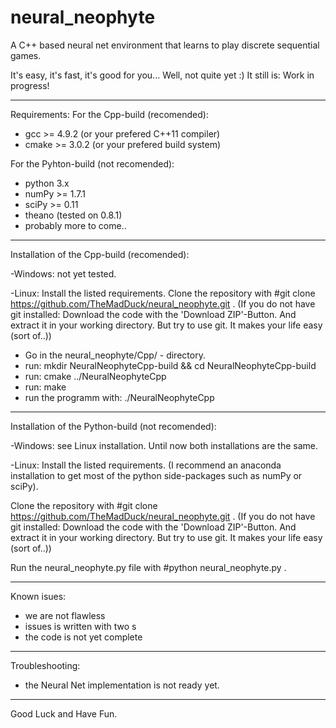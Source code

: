 # neural_neophyte
A C++ based neural net environment that learns to play discrete sequential games. 

It's easy, it's fast, it's good for you... Well, not quite yet :) 
It still is:
Work in progress!

--------------------------------------------------

Requirements:
For the Cpp-build (recomended):
- gcc >= 4.9.2 (or your prefered C++11 compiler)
- cmake >= 3.0.2 (or your prefered build system)

For the Pyhton-build (not recomended):
- python 3.x
- numPy >= 1.7.1
- sciPy >= 0.11
- theano (tested on 0.8.1) 
- probably more to come..

--------------------------------------------------
Installation of the Cpp-build (recomended):

-Windows:
not yet tested.

-Linux:
Install the listed requirements. 
Clone the repository with #git clone https://github.com/TheMadDuck/neural_neophyte.git <yourWorkingDirectory>. 
(If you do not have git installed: Download the code with the 'Download ZIP'-Button. And extract it in your working directory. But try to use git. It makes your life easy (sort of..))

- Go in the neural_neophyte/Cpp/ - directory.
- run: mkdir NeuralNeophyteCpp-build && cd NeuralNeophyteCpp-build
- run: cmake ../NeuralNeophyteCpp
- run: make
- run the programm with: ./NeuralNeophyteCpp

--------------------------------------------------

Installation of the Python-build (not recomended):

-Windows:
see Linux installation. Until now both installations are the same.

-Linux:
Install the listed requirements. (I recommend an anaconda installation to get most of the python side-packages such as numPy or sciPy).

Clone the repository with #git clone https://github.com/TheMadDuck/neural_neophyte.git <yourWorkingDirectory>. 
(If you do not have git installed: Download the code with the 'Download ZIP'-Button. And extract it in your working directory. But try to use git. It makes your life easy (sort of..))

Run the neural_neophyte.py file with #python neural_neophyte.py .

--------------------------------------------------

Known isues:
- we are not flawless 
- issues is written with two s
- the code is not yet complete

--------------------------------------------------

Troubleshooting:
- the Neural Net implementation is not ready yet.

--------------------------------------------------
  
Good Luck and Have Fun.

